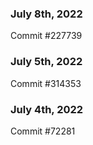### July 8th, 2022

Commit #227739

### July 5th, 2022

Commit #314353


### July 4th, 2022

Commit #72281
